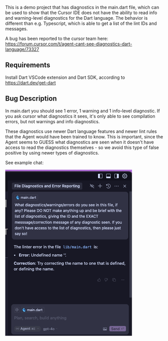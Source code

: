 This is a demo project that has diagnostics in the main.dart file, which can be
used to show that the Cursor IDE does not have the ability to read info and
warning-level diagnostics for the Dart language. The behavior is different than
e.g. Typescript, which is able to get a list of the lint IDs and messages.

A bug has been reported to the cursor team here:
https://forum.cursor.com/t/agent-cant-see-diagnostics-dart-language/73327

## Requirements

Install Dart VSCode extension and Dart SDK, according to
https://dart.dev/get-dart

## Bug Description

In main.dart you should see 1 error, 1 warning and 1 info-level diagnostic. If
you ask cursor what diagnostics it sees, it's only able to see compilation
errors, but not warnings and info diagnostics.

These diagnostics use newer Dart language features and newer lint rules that the
Agent would have been trained to know. This is important, since the Agent seems
to GUESS what diagnostics are seen when it doesn't have access to read the
diagnostics themselves - so we avoid this type of false positive by using newer
types of diagnostics.

See example chat:

![Agent Chat Screenshot](./Agent-Chat-Screenshot.png)
